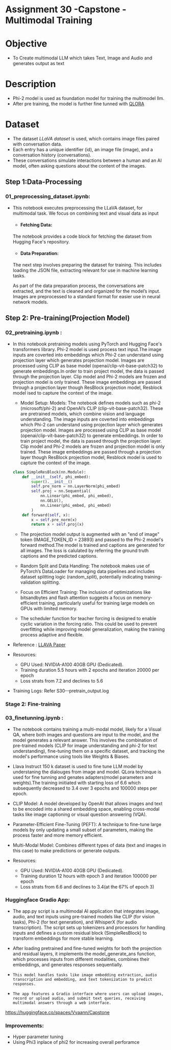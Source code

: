 # Assignment 30 -Capstone - Multimodal Training

# Objective
-  To Create multimodal LLM which takes Text, Image and Audio and generates output as text

# Description
-   Phi-2 model is used as foundation model for training the multimodel llm. 
-   After pre training, the model is further fine tunned with [QLORA](https://arxiv.org/abs/2305.14314)
   
# Dataset

-   The dataset *LLaVA dataset* is used, which contains image files paired with conversation data. 
-   Each entry has a unique identifier (id), an image file (image), and a conversation history (conversations). 
-   These conversations simulate interactions between a human and an AI model, often asking questions about the content of the images.

## Step 1:Data-Processing   
### 01_preprocessing_dataset.ipynb:
- This notebook executes preprocessing the LLaVA dataset, for multimodal task. We focus on combining text and visual data as input
  
    - #### Fetching Data:
    The notebook provides a code block for fetching the dataset from Hugging Face's repository.

    - #### Data Preparation:
    The next step involves preparing the dataset for training. This includes loading the JSON file, extracting relevant for use in machine learning tasks.
  
    As part of the data preparation process, the conversations are extracted, and the text is cleaned and organized for the model’s input. Images are preprocessed to a standard format for easier use in neural network models.

## Step 2: Pre-training(Projection Model)  
### 02_pretraining.ipynb :
-   In this notebook pretraining models using PyTorch and Hugging Face's transformers library. Phi-2 model is used  process text input.The image inputs are coverted into embeddings which Phi-2 can understand using projection layer which generates projection model. Images are processed using  CLIP as base model (openai/clip-vit-base-patch32) to generate embeddings.In order to train project model, the data is passed through the projection layer. Clip model and Phi-2 models are frozen and projection model is only trained. These image embeddings are passed through a projection layer though ResBlock projection model, Resblock model ised to capture the context of the image.
    -   Model Setup:
    Models: The notebook defines models such as phi-2 (microsoft/phi-2) and OpenAI’s CLIP (clip-vit-base-patch32). These are pretrained models, which combine vision and language understanding.
    The image inputs are coverted into embeddings which Phi-2 can understand using projection layer which generates projection model. Images are processed using  CLIP as base model (openai/clip-vit-base-patch32) to generate embeddings.
    In order to train project model, the data is passed through the projection layer. Clip model and Phi-2 models are frozen and projection model is only trained. These image embeddings are passed through a projection layer though ResBlock projection model, Resblock model is used to capture the context of the image.

    ```python
    class SimpleResBlock(nn.Module):
        def __init__(self, phi_embed):
            super().__init__()
            self.pre_norm = nn.LayerNorm(phi_embed)
            self.proj = nn.Sequential(
                nn.Linear(phi_embed, phi_embed),
                nn.GELU(),
                nn.Linear(phi_embed, phi_embed)
            )
        def forward(self, x):
            x = self.pre_norm(x)
            return x + self.proj(x)
    ```
    -   The projection model output is augmented with an "end of image" token (IMAGE_TOKEN_ID = 23893) and passed to the Phi-2 model's forward method.The model is trained and captions are generated for all images. The loss is calulated by referring the ground truth captions and the predicted captions.

    -   Random Split and Data Handling: The notebook makes use of PyTorch’s DataLoader for managing data pipelines and includes dataset splitting logic (random_split), potentially indicating training-validation splitting.

    -   Focus on Efficient Training:
    The inclusion of optimizations like bitsandbytes and flash attention suggests a focus on memory-efficient training, particularly useful for training large models on GPUs with limited memory.

    -   The scheduler function for teacher forcing is designed to enable cyclic variation in the forcing ratio. This could be used to prevent overfitting while improving model generalization, making the training process adaptive and flexible.

   
-   Reference : [LLAVA Paper](https://arxiv.org/pdf/2304.08485.pdf)

-   Resources: 
    -   GPU Used: NVIDIA-A100 40GB GPU (Dedicated). 
    -   Training duration 5.5 hours with 2 epochs  and iteration 20000 per epoch 
    -   Loss strats from 7.2 and declines to 5.6

-   Training Logs:
    Refer S30--pretrain_output.log


### Stage 2: Fine-training 
### 03_finetunning.ipynb :

-   The notebook contains training a multi-modal model, likely for a  Visual QA, where both images and questions are input to the model, and the model generates a relevant answer. This involves the combination of pre-trained models (CLIP for image understanding and phi-2 for text understanding), fine-tuning them on a specific dataset, and tracking the model's performance using tools like Weights & Biases.

-   Llava Instruct 150 k dataset is used to fine tune LLM model by understaning the dialouges from image and model. QLora techinque is used for fine tunning and genates adapters(model parameters and weights).The training iniitiated  with starting loss of 6.6 which subsequently decreased to 3.4 over 3 epochs and  100000 steps per epoch.

-   CLIP Model: A model developed by OpenAI that allows images and text to be encoded into a shared embedding space, enabling cross-modal tasks like image captioning or visual question answering (VQA).
-   Parameter-Efficient Fine-Tuning (PEFT): A technique to fine-tune large models by only updating a small subset of parameters, making the process faster and more memory efficient.
-   Multi-Modal Model: Combines different types of data (text and images in this case) to make predictions or generate outputs.

-   Resources: 
    -   GPU Used: NVIDIA-A100 40GB GPU (Dedicated). 
    -   Training duration 12 hours with epoch 3 and iteration 100000 per epoch 
    -   Loss strats from 6.6 and declines to 3.4(at the 67% of epoch 3)


### Huggingface Gradio App:
-    The app.py script is a multimodal AI application that integrates image, audio, and text inputs using pre-trained models like CLIP (for vision tasks), Phi-2 (for text generation), and WhisperX (for audio transcription). The script sets up tokenizers and processors for handling inputs and defines a custom residual block (SimpleResBlock) to transform embeddings for more stable learning. 
  
-    After loading pretrained and fine-tuned weights for both the projection and residual layers, it implements the model_generate_ans function, which processes inputs from different modalities, combines their embeddings, and generates responses sequentially.
-     This model handles tasks like image embedding extraction, audio transcription and embedding, and text tokenization to predict responses. 
-     The app features a Gradio interface where users can upload images, record or upload audio, and submit text queries, receiving multimodal answers through a web interface. 

https://huggingface.co/spaces/Vvaann/Capstone



### Improvements:
-   Hyper parameter tuning
-   Using Phi3 inplace of phi2 for increasing overall perforamce 
